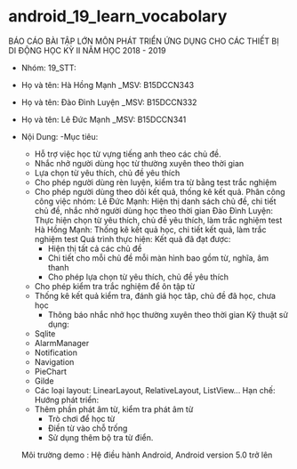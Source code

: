 
# android_19_learn_vocabolary


BÁO CÁO BÀI TẬP LỚN MÔN PHÁT TRIỂN ỨNG DỤNG CHO CÁC THIẾT BỊ DI ĐỘNG HỌC KỲ II NĂM HỌC 2018 - 2019

- Nhóm: 19_STT: 
- Họ và tên: Hà Hồng Mạnh _MSV: B15DCCN343
- Họ và tên: Đào Đình Luyện _MSV: B15DCCN332
- Họ và tên: Lê Đức Mạnh _MSV: B15DCCN341

- Nội Dung: 
    -Mục tiêu: 
	- Hỗ trợ việc học từ vựng tiếng anh theo các chủ đề.
	- Nhắc nhở người dùng học từ thường xuyên theo thời gian
	- Lựa chọn từ yêu thích, chủ đề yêu thích
	- Cho phép người dùng rèn luyện, kiểm tra từ bằng test trắc nghiệm
	- Cho phép người dùng theo dõi kết quả, thống kê kết quả.
    Phân công công việc nhóm:
	Lê Đức Mạnh: Hiện thị danh sách chủ đề, chi tiết chủ đề, nhắc nhở người dùng học theo thời gian
        Đào Đình Luyện: Thực hiện chọn từ yêu thích, chủ đề yêu thích, làm trắc nghiệm test
        Hà Hồng Mạnh: Thống kê kết quả học, chi tiết kết quả, làm trắc nghiệm test
    Quá trình thực hiện:
        Kết quả đã đạt được:
        - Hiện thị tất cả các chủ đề
    	- Chi tiết cho mỗi chủ đề mỗi màn hình bao gồm từ, nghĩa, âm thanh
    	- Cho phép lựa chọn từ yêu thích, chủ đề yêu thích
	- Cho phép kiểm tra trắc nghiệm để ôn tập từ
	- Thống kê kết quả kiểm tra, đánh giá học tâp, chủ đề đã học, chưa học
    	- Thông báo nhắc nhở học thường xuyên theo thời gian
    Kỹ thuật sử dụng:
	- Sqlite
	- AlarmManager
	- Notification
	- Navigation
	- PieChart
	- Gilde
	- Các loại layout: LinearLayout, RelativeLayout, ListView...
    Hạn chế:
	Hướng phát triển:
	- Thêm phần phát âm từ, kiểm tra phát âm từ
        - Trò chơi để học từ
    	- Điền từ vào chỗ trống
    	- Sử dụng thêm bộ tra từ điển.

	Môi trường demo : Hệ điều hành Android, Android version 5.0 trở lên

